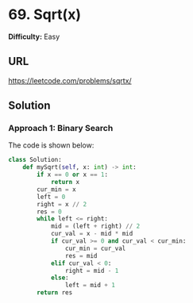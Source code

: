 # 69. Sqrt(x)
**Difficulty:** Easy

## URL

https://leetcode.com/problems/sqrtx/

## Solution

### Approach 1: Binary Search

The code is shown below:

```python
class Solution:
    def mySqrt(self, x: int) -> int:
        if x == 0 or x == 1:
            return x
        cur_min = x
        left = 0
        right = x // 2
        res = 0
        while left <= right:
            mid = (left + right) // 2
            cur_val = x - mid * mid
            if cur_val >= 0 and cur_val < cur_min:
                cur_min = cur_val
                res = mid
            elif cur_val < 0:
                right = mid - 1
            else:
                left = mid + 1
        return res
                
```


